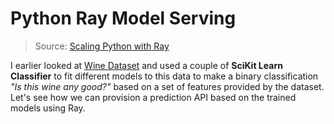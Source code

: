 # Python Ray Model Serving

> Source: [Scaling Python with Ray](https://github.com/scalingpythonml/scaling-python-with-ray)

I earlier looked at [Wine Dataset](https://github.com/mpolinowski/scikit-wine-quality) and used a couple of __SciKit Learn Classifier__ to fit different models to this data to make a binary classification _"Is this wine any good?"_ based on a set of features provided by the dataset. Let's see how we can provision a prediction API based on the trained models using Ray.
